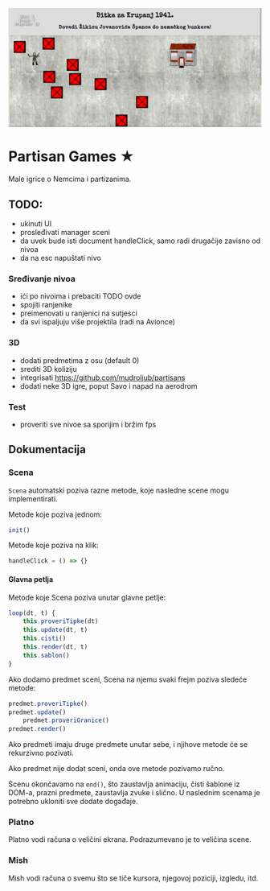[![](screen.png)](https://mudroljub.github.io/igrica-partizani/)

# Partisan Games ★

Male igrice o Nemcima i partizanima.

## TODO:

- ukinuti UI
- prosleđivati manager sceni
- da uvek bude isti document handleClick, samo radi drugačije zavisno od nivoa
- da na esc napuštati nivo

### Sređivanje nivoa
- ići po nivoima i prebaciti TODO ovde
- spojiti ranjenike
- preimenovati u ranjenici na sutjesci
- da svi ispaljuju više projektila (radi na Avionce)

### 3D
- dodati predmetima z osu (default 0)
- srediti 3D koliziju
- integrisati https://github.com/mudroljub/partisans
- dodati neke 3D igre, poput Savo i napad na aerodrom

### Test
- proveriti sve nivoe sa sporijim i bržim fps

## Dokumentacija

### Scena

`Scena` automatski poziva razne metode, koje nasledne scene mogu implementirati.

Metode koje poziva jednom:

```js
init()
```

Metode koje poziva na klik:

```js
handleClick = () => {}
```

#### Glavna petlja

Metode koje Scena poziva unutar glavne petlje:

```js
loop(dt, t) {
    this.proveriTipke(dt)
    this.update(dt, t)
    this.cisti()
    this.render(dt, t)
    this.sablon()
}
```

Ako dodamo predmet sceni, Scena na njemu svaki frejm poziva sledeće metode:

```js
predmet.proveriTipke()
predmet.update()
    predmet.proveriGranice()
predmet.render()
```

Ako predmeti imaju druge predmete unutar sebe, i njihove metode će se rekurzivno pozivati.

Ako predmet nije dodat sceni, onda ove metode pozivamo ručno. 

Scenu okončavamo na `end()`, što zaustavlja animaciju, čisti šablone iz DOM-a, prazni predmete, zaustavlja zvuke i slično. U naslednim scenama je potrebno ukloniti sve dodate događaje.

### Platno

Platno vodi računa o veličini ekrana. Podrazumevano je to veličina scene.

### Mish

Mish vodi računa o svemu što se tiče kursora, njegovoj poziciji, izgledu, itd.
